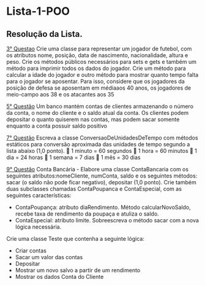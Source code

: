 # Lista-1-POO
## Resolução da Lista.
 
[3° Questao](src/main/java/br/edu/ufam/Questao3/Questao3.java)
Crie uma classe para representar um jogador de futebol, com os atributos nome, posição, data de nascimento, nacionalidade, altura e peso. Crie os métodos públicos necessários para sets e gets e também um método para imprimir todos os dados do jogador. Crie um método para calcular a idade do jogador e outro método para mostrar quanto tempo falta para o jogador se aposentar. Para isso, considere que os jogadores da posição de defesa se aposentam em médiaaos 40 anos, os jogadores de meio-campo aos 38 e os atacantes aos 35

[5° Questão](src/main/java/br/edu/ufam/Questao5/Questao5.java)
Um banco mantém contas de clientes armazenando o número da conta, o nome do cliente e o saldo atual da conta. Os clientes podem depositar o quanto quiserem nas contas, mas podem sacar somente enquanto a conta possuir saldo positivo

[7° Questão](src/main/java/br/edu/ufam/Questao7/Questao7.java)
Escreva a classe ConversaoDeUnidadesDeTempo com métodos estáticos para conversão aproximada das unidades de tempo segundo a lista abaixo (1,0 ponto).
 1 minuto = 60 segundos
 1 hora = 60 minutos
 1 dia = 24 horas
 1 semana = 7 dias
 1 mês = 30 dias

[9° Questão](src/main/java/br/edu/ufam/Questao9/Questao9.java)
Conta Bancária - Elabore uma classe ContaBancaria com os seguintes atributos:nomeCliente, numConta, saldo e os seguintes métodos: sacar (o saldo não pode ficar negativo), depositar (1,0 ponto). 
Crie também duas subclasses chamadas ContaPoupanca e ContaEspecial, com as seguintes características:
- ContaPoupança: atributo diaRendimento. Método calcularNovoSaldo, recebe taxa de rendimento da poupaça e atuliza o saldo.
- ContaEspecial: atributo limite. Sobreescreva o método sacar com a nova lógica necessária.

Crie uma classe Teste que contenha a seguinte lógica:
- Criar contas
- Sacar um valor das contas
- Depositar
- Mostrar um novo salvo a partir de um rendimento
- Mostrar os dados Conta do Cliente

